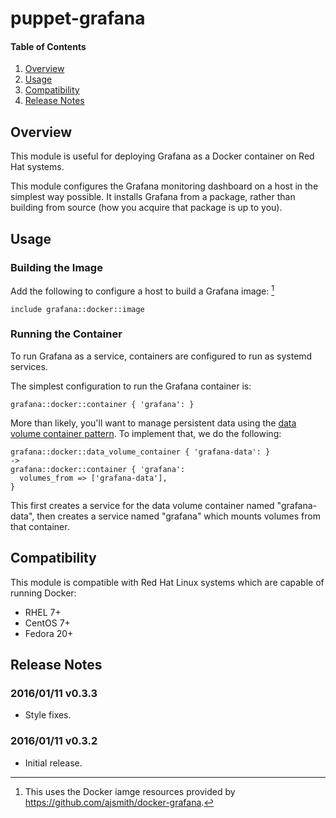 # puppet-grafana

#### Table of Contents

 1. [Overview](#overview)
 2. [Usage](#usage)
 3. [Compatibility](#compatibility)
 4. [Release Notes](#release-notes)

## Overview

This module is useful for deploying Grafana as a Docker container on Red Hat
systems.

This module configures the Grafana monitoring dashboard on a host in the
simplest way possible. It installs Grafana from a package, rather than building
from source (how you acquire that package is up to you).

## Usage

### Building the Image

Add the following to configure a host to build a Grafana image: [^1]

```puppet
include grafana::docker::image
```

[^1]: This uses the Docker iamge resources provided by
<https://github.com/ajsmith/docker-grafana>.

### Running the Container

To run Grafana as a service, containers are configured to run as systemd
services.

The simplest configuration to run the Grafana container is:

```puppet
grafana::docker::container { 'grafana': }
```

More than likely, you'll want to manage persistent data using the [data volume
container
pattern](https://docs.docker.com/userguide/dockervolumes/#creating-and-mounting-a-data-volume-container). To implement that, we do the following:

```puppet
grafana::docker::data_volume_container { 'grafana-data': }
->
grafana::docker::container { 'grafana':
  volumes_from => ['grafana-data'],
}
```

This first creates a service for the data volume container named
"grafana-data", then creates a service named "grafana" which mounts volumes
from that container.

## Compatibility

This module is compatible with Red Hat Linux systems which are capable of
running Docker:

  * RHEL 7+
  * CentOS 7+
  * Fedora 20+

## Release Notes

### 2016/01/11 v0.3.3

- Style fixes.

### 2016/01/11 v0.3.2

- Initial release.
